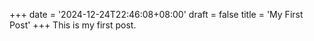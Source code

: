 +++
date = '2024-12-24T22:46:08+08:00'
draft = false
title = 'My First Post'
+++
This is my first post.
